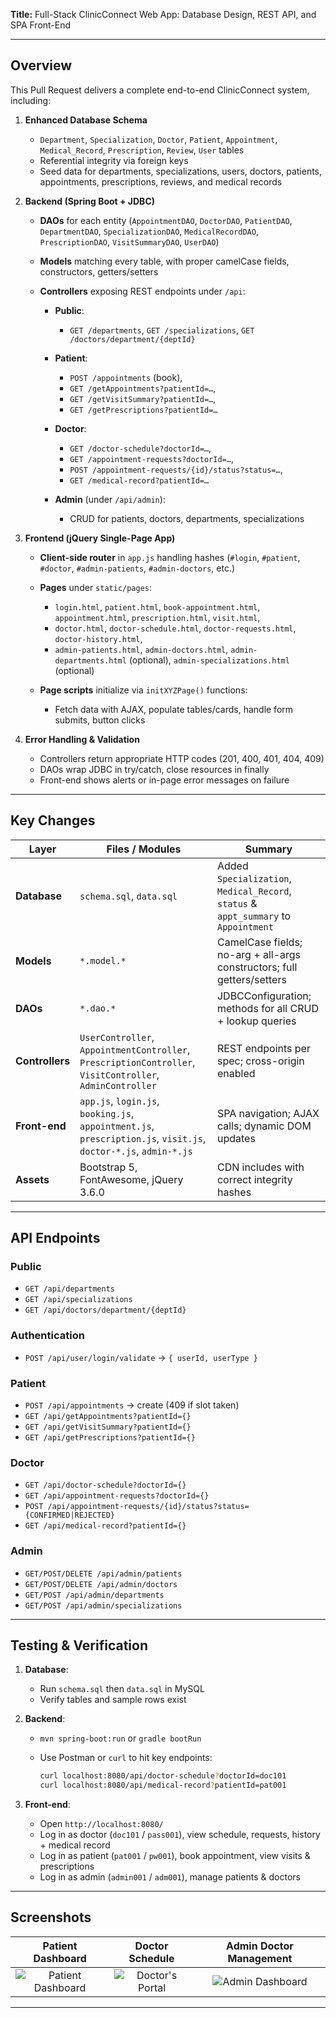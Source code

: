 **Title:**
 Full-Stack ClinicConnect Web App: Database Design, REST API, and SPA Front-End

---

##  Overview

This Pull Request delivers a complete end-to-end ClinicConnect system, including:

1. **Enhanced Database Schema**

   * `Department`, `Specialization`, `Doctor`, `Patient`, `Appointment`, `Medical_Record`, `Prescription`, `Review`, `User` tables
   * Referential integrity via foreign keys
   * Seed data for departments, specializations, users, doctors, patients, appointments, prescriptions, reviews, and medical records

2. **Backend (Spring Boot + JDBC)**

   * **DAOs** for each entity (`AppointmentDAO`, `DoctorDAO`, `PatientDAO`, `DepartmentDAO`, `SpecializationDAO`, `MedicalRecordDAO`, `PrescriptionDAO`, `VisitSummaryDAO`, `UserDAO`)
   * **Models** matching every table, with proper camelCase fields, constructors, getters/setters
   * **Controllers** exposing REST endpoints under `/api`:

     * **Public**:

       * `GET /departments`, `GET /specializations`, `GET /doctors/department/{deptId}`
     * **Patient**:

       * `POST /appointments` (book),
       * `GET /getAppointments?patientId=…`,
       * `GET /getVisitSummary?patientId=…`,
       * `GET /getPrescriptions?patientId=…`
     * **Doctor**:

       * `GET /doctor-schedule?doctorId=…`,
       * `GET /appointment-requests?doctorId=…`,
       * `POST /appointment-requests/{id}/status?status=…`,
       * `GET /medical-record?patientId=…`
     * **Admin** (under `/api/admin`):

       * CRUD for patients, doctors, departments, specializations

3. **Frontend (jQuery Single-Page App)**

   * **Client-side router** in `app.js` handling hashes (`#login`, `#patient`, `#doctor`, `#admin-patients`, `#admin-doctors`, etc.)
   * **Pages** under `static/pages`:

     * `login.html`, `patient.html`, `book-appointment.html`, `appointment.html`, `prescription.html`, `visit.html`,
     * `doctor.html`, `doctor-schedule.html`, `doctor-requests.html`, `doctor-history.html`,
     * `admin-patients.html`, `admin-doctors.html`, `admin-departments.html` (optional), `admin-specializations.html` (optional)
   * **Page scripts** initialize via `initXYZPage()` functions:

     * Fetch data with AJAX, populate tables/cards, handle form submits, button clicks

4. **Error Handling & Validation**

   * Controllers return appropriate HTTP codes (201, 400, 401, 404, 409)
   * DAOs wrap JDBC in try/catch, close resources in finally
   * Front-end shows alerts or in-page error messages on failure

---

##  Key Changes

| Layer           | Files / Modules                                                                                                  | Summary                                                                              |
| --------------- | ---------------------------------------------------------------------------------------------------------------- | ------------------------------------------------------------------------------------ |
| **Database**    | `schema.sql`, `data.sql`                                                                                         | Added `Specialization`, `Medical_Record`, `status` & `appt_summary` to `Appointment` |
| **Models**      | `*.model.*`                                                                                                      | CamelCase fields; no-arg + all-args constructors; full getters/setters               |
| **DAOs**        | `*.dao.*`                                                                                                        | JDBCConfiguration; methods for all CRUD + lookup queries                             |
| **Controllers** | `UserController`, `AppointmentController`, `PrescriptionController`, `VisitController`, `AdminController`        | REST endpoints per spec; cross-origin enabled                                        |
| **Front-end**   | `app.js`, `login.js`, `booking.js`, `appointment.js`, `prescription.js`, `visit.js`, `doctor-*.js`, `admin-*.js` | SPA navigation; AJAX calls; dynamic DOM updates                                      |
| **Assets**      | Bootstrap 5, FontAwesome, jQuery 3.6.0                                                                           | CDN includes with correct integrity hashes                                           |

---

##  API Endpoints

### Public

* `GET /api/departments`
* `GET /api/specializations`
* `GET /api/doctors/department/{deptId}`

### Authentication

* `POST /api/user/login/validate` → `{ userId, userType }`

### Patient

* `POST /api/appointments` → create (409 if slot taken)
* `GET /api/getAppointments?patientId={}`
* `GET /api/getVisitSummary?patientId={}`
* `GET /api/getPrescriptions?patientId={}`

### Doctor

* `GET /api/doctor-schedule?doctorId={}`
* `GET /api/appointment-requests?doctorId={}`
* `POST /api/appointment-requests/{id}/status?status={CONFIRMED|REJECTED}`
* `GET /api/medical-record?patientId={}`

### Admin

* `GET/POST/DELETE /api/admin/patients`
* `GET/POST/DELETE /api/admin/doctors`
* `GET/POST /api/admin/departments`
* `GET/POST /api/admin/specializations`

---

##  Testing & Verification

1. **Database**:

   * Run `schema.sql` then `data.sql` in MySQL
   * Verify tables and sample rows exist

2. **Backend**:

   * `mvn spring-boot:run` or `gradle bootRun`
   * Use Postman or `curl` to hit key endpoints:

     ```bash
     curl localhost:8080/api/doctor-schedule?doctorId=doc101
     curl localhost:8080/api/medical-record?patientId=pat001
     ```

3. **Front-end**:


   * Open `http://localhost:8080/`
   * Log in as doctor (`doc101` / `pass001`), view schedule, requests, history + medical record
   * Log in as patient (`pat001` / `pw001`), book appointment, view visits & prescriptions
   * Log in as admin (`admin001` / `adm001`), manage patients & doctors

---

##  Screenshots

| Patient Dashboard | Doctor Schedule | Admin Doctor Management |
| :---------------: | :-------------: | :---------------------: |
| ![Patient Dashboard](https://github.com/user-attachments/assets/7c8cdd8a-5767-45a3-8f48-3360515cd2b7)|  ![Doctor's Portal](https://github.com/user-attachments/assets/903fd5f9-4ec4-4211-80ab-9bc55d274fc4)|![Admin Dashboard](https://github.com/user-attachments/assets/4be273f4-c90a-49a9-bf6d-82ca753b0b11)|

---
